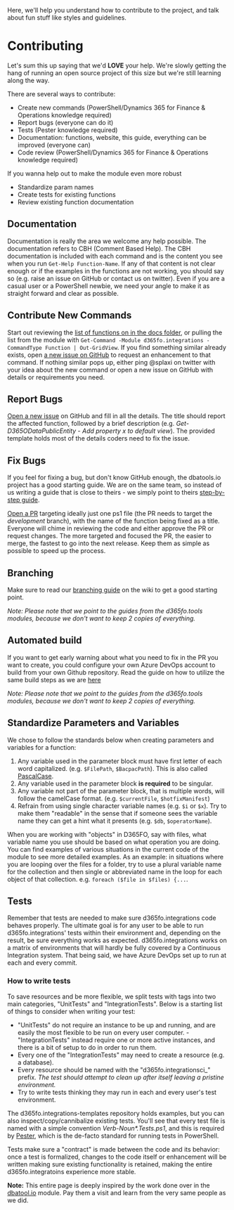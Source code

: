 ﻿Here, we'll help you understand how to contribute to the project, and talk about fun stuff like styles and guidelines.
# Contributing
Let's sum this up saying that we'd **LOVE** your help. We're slowly getting the hang of running an open source project of this size but we're still learning along the way.

There are several ways to contribute:
 - Create new commands (PowerShell/Dynamics 365 for Finance & Operations knowledge required)
 - Report bugs (everyone can do it)
 - Tests (Pester knowledge required)
 - Documentation: functions, website, this guide, everything can be improved (everyone can)
 - Code review (PowerShell/Dynamics 365 for Finance & Operations knowledge required)

If you wanna help out to make the module even more robust
   - Standardize param names
   - Create tests for existing functions
   - Review existing function documentation

## Documentation
Documentation is really the area we welcome any help possible. The documentation refers to CBH (Comment Based Help). The CBH documentation is included with each command and is the content you see when you run `Get-Help Function-Name`. If any of that content is not clear enough or if the examples in the functions are not working, you should say so (e.g. raise an issue on GitHub or contact us on twitter). Even if you are a casual user or a PowerShell newbie, we need your angle to make it as straight forward and clear as possible.

## Contribute New Commands
Start out reviewing the [list of functions on in the docs folder](https://github.com/d365collaborative/d365fo.integrations/tree/master/docs), or pulling the list from the module with `Get-Command -Module d365fo.integrations -CommandType Function | Out-GridView`. If you find something similar already exists, open [a new issue on GitHub](https://github.com/d365collaborative/d365fo.integrations/issues/new) to request an enhancement to that command. If nothing similar pops up, either ping @splaxi on twitter with your idea about the new command or open a new issue on GitHub with details or requirements you need.

## Report Bugs
[Open a new issue](https://github.com/d365collaborative/d365fo.integrations/issues/new) on GitHub and fill in all the details. The title should report the affected function, followed by a brief description (e.g. _Get-D365ODataPublicEntity - Add property x to default view_). The provided template holds most of the details coders need to fix the issue.

## Fix Bugs
If you feel for fixing a bug, but don't know GitHub enough, the dbatools.io project has a good starting guide. We are on the same team, so instead of us writing a guide that is close to theirs - we simply point to theirs [step-by-step guide](https://dbatools.io/firstpull).

[Open a PR](https://github.com/d365collaborative/d365fo.integrations/pulls) targeting ideally just one ps1 file (the PR needs to target the *development* branch), with the name of the function being fixed as a title. Everyone will chime in reviewing the code and either approve the PR or request changes. The more targeted and focused the PR, the easier to merge, the fastest to go into the next release. Keep them as simple as possible to speed up the process.

## Branching
Make sure to read our [branching guide](https://github.com/d365collaborative/d365fo.tools/wiki/Branching) on the wiki to get a good starting point.

*Note: Please note that we point to the guides from the d365fo.tools modules, because we don't want to keep 2 copies of everything.*

## Automated build
If you want to get early warning about what you need to fix in the PR you want to create, you could configure your own Azure DevOps account to build from your own Github repository. Read the guide on how to utilize the same build steps as we are [here](https://github.com/d365collaborative/d365fo.tools/wiki/Azure-DevOps-Build-Configuration)

*Note: Please note that we point to the guides from the d365fo.tools modules, because we don't want to keep 2 copies of everything.*

## Standardize Parameters and Variables
We chose to follow the standards below when creating parameters and variables for a function:

1) Any variable used in the parameter block must have first letter of each word capitalized. (e.g. `$FilePath`, `$BacpacPath`). This is also called [PascalCase](https://en.wikipedia.org/wiki/Camel_case).
2) Any variable used in the parameter block **is required** to be singular.
3) Any variable not part of the parameter block, that is multiple words, will follow the camelCase format. (e.g. `$currentFile`, `$hotfixManifest`)
4) Refrain from using single character variable names (e.g. `$i` or `$x`). Try to make them "readable" in the sense that if someone sees the variable name they can get a hint what it presents (e.g. `$db`, `$operatorName`).

When you are working with "objects" in D365FO, say with files, what variable name you use should be based on what operation you are doing. You can find examples of various situations in the current code of the module to see more detailed examples. As an example: in situations where you are looping over the files for a folder, try to use a plural variable name for the collection and then single or abbreviated name in the loop for each object of that collection. e.g. `foreach ($file in $files) {...`.

## Tests
Remember that tests are needed to make sure d365fo.integrations code behaves properly. The ultimate goal is for any user to be able to run d365fo.integrations' tests within their environment and, depending on the result, be sure everything works as expected. d365fo.integrations works on a matrix of environments that will hardly be fully covered by a Continuous Integration system. That being said, we have Azure DevOps set up to run at each and every commit.

### How to write tests
To save resources and be more flexible, we split tests with tags into two main categories, "UnitTests" and "IntegrationTests". Below is a starting list of things to consider when writing your test:
- "UnitTests" do not require an instance to be up and running, and are easily the most flexible to be run on every user computer. - "IntegrationTests" instead require one or more active instances, and there is a bit of setup to do in order to run them.
- Every one of the "IntegrationTests" may need to create a resource (e.g. a database).
- Every resource should be named with the "d365fo.integrationsci_" prefix. _The test should attempt to clean up after itself leaving a pristine environment._
- Try to write tests thinking they may run in each and every user's test environment.

The d365fo.integrations-templates repository holds examples, but you can also inspect/copy/cannibalize existing tests. You'll see that every test file is named with a simple convention _Verb-Noun*.Tests.ps1_, and this is required by [Pester](https://GitHub.com/pester/Pester), which is the de-facto standard for running tests in PowerShell.

Tests make sure a "contract" is made between the code and its behavior: once a test is formalized, changes to the code itself or enhancement will be written making sure existing functionality is retained, making the entire d365fo.integratoins experience more stable.

**Note:** This entire page is deeply inspired by the work done over in the [dbatool.io](https://github.com/sqlcollaborative/dbatools) module. Pay them a visit and learn from the very same people as we did.